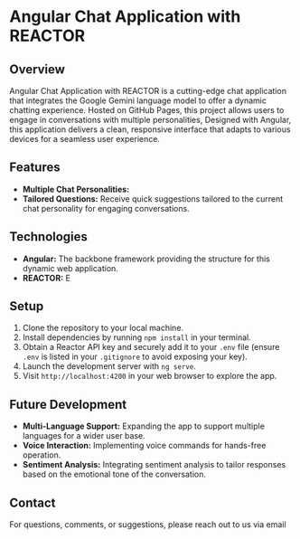 # Angular Chat Application with REACTOR

## Overview

Angular Chat Application with REACTOR is a cutting-edge chat application that integrates the Google Gemini language model to offer a dynamic chatting experience. Hosted on GitHub Pages, this project allows users to engage in conversations with multiple personalities, Designed with Angular, this application delivers a clean, responsive interface that adapts to various devices for a seamless user experience.
 

## Features

- **Multiple Chat Personalities:**  
- **Tailored Questions:** Receive quick suggestions tailored to the current chat personality for engaging conversations.

## Technologies

- **Angular:** The backbone framework providing the structure for this dynamic web application.
- **REACTOR:** E


## Setup

1. Clone the repository to your local machine.
2. Install dependencies by running `npm install` in your terminal.
3. Obtain a Reactor API key and securely add it to your `.env` file (ensure `.env` is listed in your `.gitignore` to avoid exposing your key).
4. Launch the development server with `ng serve`.
5. Visit `http://localhost:4200` in your web browser to explore the app.

## Future Development

- **Multi-Language Support:** Expanding the app to support multiple languages for a wider user base.
- **Voice Interaction:** Implementing voice commands for hands-free operation.
- **Sentiment Analysis:** Integrating sentiment analysis to tailor responses based on the emotional tone of the conversation.

## Contact

For questions, comments, or suggestions, please reach out to us via email

